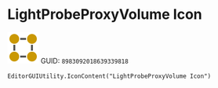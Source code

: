 # LightProbeProxyVolume Icon
![](/img/LightProbeProxyVolume%20Icon.png)
GUID: `8983092018639339818`
```
EditorGUIUtility.IconContent("LightProbeProxyVolume Icon")
```
